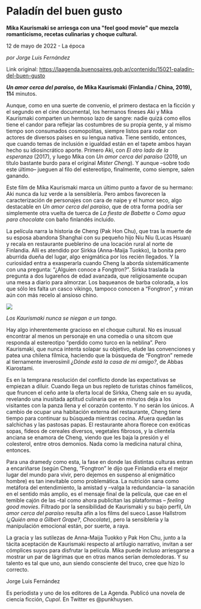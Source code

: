 # Paladín del buen gusto

**Mika Kaurismaki se arriesga con una "feel good movie" que mezcla romanticismo, recetas culinarias y choque cultural.**

12 de mayo de 2022 - La época

_por Jorge Luis Fernández_

Link original: https://laagenda.buenosaires.gob.ar/contenido/15021-paladin-del-buen-gusto



*****Un amor cerca del para***íso, de Mika Kaurismaki (Finlandia / China, 2019), 11**4 minutos.




Aunque, como en una suerte de convenio, el primero destaca en la ficción y el segundo en el cine documental, los hermanos fineses Aki y Mika Kaurismaki comparten un hermoso lazo de sangre: nadie quizá como ellos tiene el candor para reflejar las costumbres de su propia gente, y al mismo tiempo son consumados cosmopolitas, siempre listos para rodar con actores de diversos países en su lengua nativa. Tiene sentido, entonces, que cuando temas de inclusión e igualdad están en el tapete ambos hayan hecho su idiosincrático aporte. Primero Aki, con *El otro lado de la esperanza* (2017), y luego Mika con *Un amor cerca del paraíso* (2019, un título bastante burdo para el original *Mister Cheng*). Y aunque –sobre todo este último– jueguen al filo del estereotipo, finalmente, como siempre, salen ganando.




Este film de Mika Kaurismaki marca un último punto a favor de su hermano: Aki nunca da luz verde a la sensiblería. Pero ambos favorecen la caracterización de personajes con cara de naipe y el humor seco, algo destacable en *Un amor cerca del paraíso*, que de otra forma podría ser simplemente otra vuelta de tuerca de *La fiesta de Babette* o *Como agua para chocolate* con baño finlandés incluido.




La película narra la historia de Cheng (Pak Hon Chu), que tras la muerte de su esposa abandona Shanghai con su pequeño hijo Niu Niu (Lucas Hsuan) y recala en restaurante pueblerino de una locación rural al norte de Finlandia. Allí es atendido por Sirkka (Anna-Maija Tuokko), la bonita pero aburrida dueña del lugar, algo enigmática por los recién llegados. Y la curiosidad entra a exasperarla cuando Cheng la aborda sistemáticamente con una pregunta: “¿Alguien conoce a Fongtron?”. Sirkka traslada la pregunta a dos lugareños de edad avanzada, que religiosamente ocupan una mesa a diario para almorzar. Los baqueanos de barba colorada, a los que sólo les falta un casco vikingo, tampoco conocen a “Fongtron”, y miran aún con más recelo al ansioso chino.




![](https://cdn.feater.me/files/images/227441/fe00204d-5f65-48b8-b8dc-f30837137fc2.jpg)




*Los Kaurismaki nunca se niegan a un tango.*




Hay algo inherentemente gracioso en el choque cultural. No es inusual encontrar al menos un personaje en una comedia o una sitcom que responda al estereotipo “perdido como turco en la neblina”. Pero Kaurismaki, que nunca intenta solapar su objetivo, elude las convenciones y patea una chilena fílmica, haciendo que la búsqueda de “Fongtron” remede al tiernamente inverosímil *¿Dónde está la casa de mi amigo?*, de Abbas Kiarostami.




Es en la temprana resolución del conflicto donde las expectativas se empiezan a diluir. Cuando llega un bus repleto de turistas chinos famélicos, que fruncen el ceño ante la oferta local de Sirkka, Cheng sale en su ayuda, revelando una inusitada aptitud culinaria que en minutos deja a los visitantes con la panza llena y el corazón contento. Y no serán los únicos. A cambio de ocupar una habitación externa del restaurante, Cheng tiene tiempo para continuar su búsqueda mientras cocina. Afuera quedan las salchichas y las pastosas papas. El restaurante ahora florece con exóticas sopas, fideos de cereales diversos, vegetales fibrosos, y la clientela anciana se enamora de Cheng, viendo que les baja la presión y el colesterol, entre otros demonios. Nada como la medicina natural china, entonces.




Para una dramedy como esta, la fase en donde las distintas culturas entran a encariñarse (según Cheng, “Fongtron” le dijo que Finlandia era el mejor lugar del mundo para vivir, pero dejemos en suspenso al enigmático hombre) es tan inevitable como problemática. La nutrición sana como metáfora del entendimiento, la amistad y –valga la redundancia– la sanación en el sentido más amplio, es el mensaje final de la película, que cae en el temible cajón de las –tal como ahora publicitan las plataformas – *feeling good movies*. Filtrado por la sensibilidad de Kaurismaki y su bajo perfil, *Un amor cerca del paraíso* resulta afín a los films del sueco Lasse Hallstrom (*¿Quién ama a Gilbert Grape?*, *Chocolate*), pero la sensiblería y la manipulación emocional están, por suerte, a raya.




La gracia y las sutilezas de Anna-Maija Tuokko y Pak Hon Chu, junto a la tácita aceptación de Kaurismaki respecto al artilugio narrativo, invitan a ser cómplices suyos para disfrutar la película. Mika puede incluso arriesgarse a mostrar un par de lágrimas que en otras manos serían demoledoras. Y su talento es tal que uno, aun siendo consciente del truco, cree que hizo lo correcto.




Jorge Luis Fernández




Es periodista y uno de los editores de La Agenda. Publicó una novela de ciencia ficción, *Cupol*. En Twitter es @punkhuysen.




